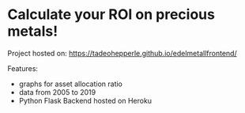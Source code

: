# Calculate your ROI on precious metals!

Project hosted on: https://tadeohepperle.github.io/edelmetallfrontend/

Features:
- graphs for asset allocation ratio
- data from 2005 to 2019
- Python Flask Backend hosted on Heroku
